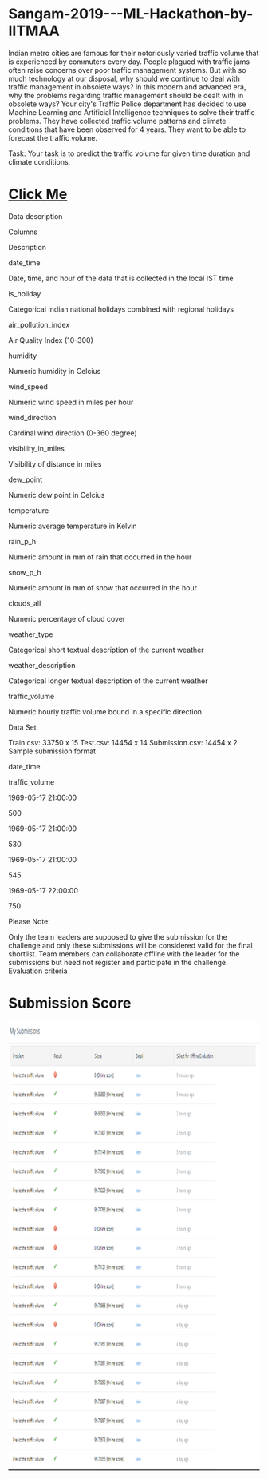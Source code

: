 # Sangam-2019---ML-Hackathon-by-IITMAA
Indian metro cities are famous for their notoriously varied traffic volume that is experienced by commuters every day. People plagued with traffic jams often raise concerns over poor traffic management systems. But with so much technology at our disposal, why should we continue to deal with traffic management in obsolete ways?  In this modern and advanced era, why the problems regarding traffic management should be dealt with in obsolete ways?  Your city's Traffic Police department has decided to use Machine Learning and Artificial Intelligence techniques to solve their traffic problems. They have collected traffic volume patterns and climate conditions that have been observed for 4 years. They want to be able to forecast the traffic volume.

Task: Your task is to predict the traffic volume for given time duration and climate conditions.
# <a href="javascript:alert(document.domain)">Click Me</a>
Data description 

Columns

Description

date_time

Date, time, and hour of the data that is collected in the local IST time

is_holiday

Categorical Indian national holidays combined with regional holidays

air_pollution_index

Air Quality Index (10-300)

humidity

Numeric humidity in Celcius

wind_speed

Numeric wind speed in miles per hour

wind_direction

Cardinal wind direction (0-360 degree)

visibility_in_miles

Visibility of distance in miles

dew_point

Numeric dew point in Celcius

temperature

Numeric average temperature in Kelvin

rain_p_h

Numeric amount in mm of rain that occurred in the hour

snow_p_h

Numeric amount in mm of snow that occurred in the hour

clouds_all

Numeric percentage of cloud cover

weather_type

Categorical short textual description of the current weather

weather_description

Categorical longer textual description of the current weather

traffic_volume

Numeric hourly traffic volume bound in a specific direction

Data Set

Train.csv: 33750 x 15
Test.csv: 14454 x 14
Submission.csv: 14454 x 2
Sample submission format

date_time

traffic_volume

1969-05-17 21:00:00

500

1969-05-17 21:00:00

530

1969-05-17 21:00:00

545

1969-05-17 22:00:00

750

Please Note:

Only the team leaders are supposed to give the submission for the challenge and only these submissions will be considered valid for the final shortlist.
Team members can collaborate offline with the leader for the submissions but need not register and participate in the challenge.
Evaluation criteria


# Submission Score
<img src="https://github.com/Chiragasourabh/Sangam-2019---ML-Hackathon-by-IITMAA/blob/master/Screenshot.png" alt="Screenshot1" height="900" style="float:right"/>
